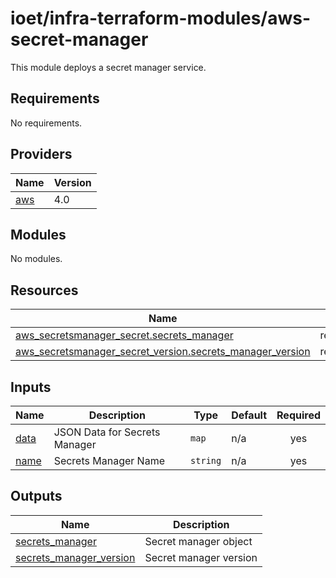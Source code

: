 <!-- BEGIN_TF_DOCS -->
# ioet/infra-terraform-modules/aws-secret-manager
This module deploys a secret manager service.

## Requirements

No requirements.

## Providers

| Name | Version |
|------|---------|
| <a name="provider_aws"></a> [aws](#provider\_aws) | 4.0 |

## Modules

No modules.

## Resources

| Name | Type |
|------|------|
| [aws_secretsmanager_secret.secrets_manager](https://registry.terraform.io/providers/hashicorp/aws/latest/docs/resources/secretsmanager_secret) | resource |
| [aws_secretsmanager_secret_version.secrets_manager_version](https://registry.terraform.io/providers/hashicorp/aws/latest/docs/resources/secretsmanager_secret_version) | resource |

## Inputs

| Name | Description | Type | Default | Required |
|------|-------------|------|---------|:--------:|
| <a name="input_data"></a> [data](#input\_data) | JSON Data for Secrets Manager | `map` | n/a | yes |
| <a name="input_name"></a> [name](#input\_name) | Secrets Manager Name | `string` | n/a | yes |

## Outputs

| Name | Description |
|------|-------------|
| <a name="output_secrets_manager"></a> [secrets\_manager](#output\_secrets\_manager) | Secret manager object |
| <a name="output_secrets_manager_version"></a> [secrets\_manager\_version](#output\_secrets\_manager\_version) | Secret manager version |
<!-- END_TF_DOCS -->